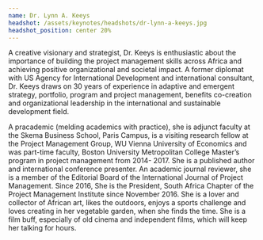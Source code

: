 ```yaml
---
name: Dr. Lynn A. Keeys
headshot: /assets/keynotes/headshots/dr-lynn-a-keeys.jpg
headshot_position: center 20%
---
```


A creative visionary and strategist, Dr. Keeys is enthusiastic about the importance of building the project management skills across Africa and achieving positive organizational and societal impact. A former diplomat with US Agency for International Development and international consultant, Dr. Keeys draws on 30 years of experience in adaptive and emergent strategy, portfolio, program and project management, benefits co-creation and organizational leadership in the international and sustainable development field.

A pracademic (melding academics with practice), she is adjunct faculty at the Skema Business School, Paris Campus, is a visiting research fellow at the Project Management Group, WU Vienna University of Economics and was part-time faculty, Boston University Metropolitan College Master’s program in project management from 2014- 2017.   She is a published author and international conference presenter. An academic journal reviewer, she is a member of the Editorial Board of the International Journal of Project Management. Since 2016, She is the President, South Africa Chapter of the Project Management Institute since November 2016. She is a lover and collector of African art, likes the outdoors, enjoys a sports challenge and loves creating in her vegetable garden, when she finds the time. She is a film buff, especially of old cinema and independent films, which will keep her talking for hours.
